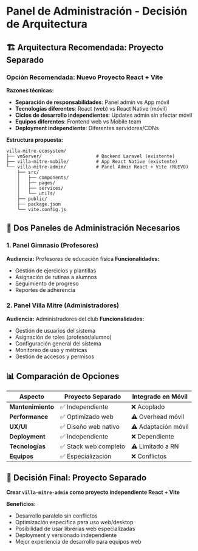 # Panel de Administración - Decisión de Arquitectura

## 🏗️ **Arquitectura Recomendada: Proyecto Separado**

### **Opción Recomendada: Nuevo Proyecto React + Vite**

**Razones técnicas:**
- **Separación de responsabilidades**: Panel admin vs App móvil
- **Tecnologías diferentes**: React (web) vs React Native (móvil)
- **Ciclos de desarrollo independientes**: Updates admin sin afectar móvil
- **Equipos diferentes**: Frontend web vs Mobile team
- **Deployment independiente**: Diferentes servidores/CDNs

**Estructura propuesta:**
```
villa-mitre-ecosystem/
├── vmServer/                    # Backend Laravel (existente)
├── villa-mitre-mobile/          # App React Native (existente)
└── villa-mitre-admin/           # Panel Admin React + Vite (NUEVO)
    ├── src/
    │   ├── components/
    │   ├── pages/
    │   ├── services/
    │   └── utils/
    ├── public/
    ├── package.json
    └── vite.config.js
```

## 🎯 **Dos Paneles de Administración Necesarios**

### **1. Panel Gimnasio (Profesores)**
**Audiencia:** Profesores de educación física
**Funcionalidades:**
- Gestión de ejercicios y plantillas
- Asignación de rutinas a alumnos
- Seguimiento de progreso
- Reportes de adherencia

### **2. Panel Villa Mitre (Administradores)**
**Audiencia:** Administradores del club
**Funcionalidades:**
- Gestión de usuarios del sistema
- Asignación de roles (profesor/alumno)
- Configuración general del sistema
- Monitoreo de uso y métricas
- Gestión de accesos y permisos

## 📊 **Comparación de Opciones**

| Aspecto | Proyecto Separado | Integrado en Móvil |
|---------|-------------------|-------------------|
| **Mantenimiento** | ✅ Independiente | ❌ Acoplado |
| **Performance** | ✅ Optimizado web | ⚠️ Overhead móvil |
| **UX/UI** | ✅ Diseño web nativo | ⚠️ Adaptación móvil |
| **Deployment** | ✅ Independiente | ❌ Dependiente |
| **Tecnologías** | ✅ Stack web completo | ⚠️ Limitado a RN |
| **Equipos** | ✅ Especialización | ❌ Conflictos |

## 🚀 **Decisión Final: Proyecto Separado**

**Crear `villa-mitre-admin` como proyecto independiente React + Vite**

**Beneficios:**
- Desarrollo paralelo sin conflictos
- Optimización específica para uso web/desktop
- Posibilidad de usar librerías web especializadas
- Deployment y versionado independiente
- Mejor experiencia de desarrollo para equipos web

